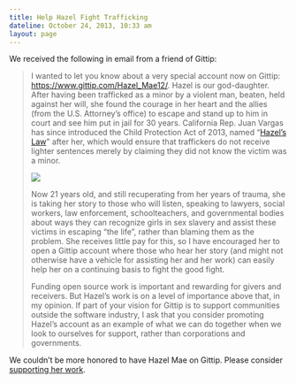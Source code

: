 ```yaml
---
title: Help Hazel Fight Trafficking
dateline: October 24, 2013, 10:33 am
layout: page
---
```


<p>We received the following in email from a friend of Gittip:</p>

<blockquote>

<p>I wanted to let you know about a very special account now on Gittip: <a
href="https://www.gittip.com/Hazel_Mae12/">https://www.gittip.com/Hazel_Mae12/</a>.
Hazel is our god-daughter. After having been trafficked as a minor by a violent
man, beaten, held against her will, she found the courage in her heart and the
allies (from the U.S. Attorney&#8217;s office) to escape and stand up to him in
court and see him put in jail for 30 years. California Rep. Juan Vargas has
since introduced the Child Protection Act of 2013, named &#8220;<a
href="http://beta.congress.gov/bill/113th/house-bill/1690">Hazel&#8217;s
Law</a>" after her, which would ensure that traffickers do not receive lighter
sentences merely by claiming they did not know the victim was a minor.</p>

<p><img src="http://media.tumblr.com/058b71fdb80e69ca1c65c9b758b674f3/tumblr_inl
ine_mvdybe1Jnf1rn81gb.jpg"/></p>

<p>Now 21 years old, and still recuperating from her years of trauma, she is
taking her story to those who will listen, speaking to lawyers, social workers,
law enforcement, schoolteachers, and governmental bodies about ways they can
recognize girls in sex slavery and assist these victims in escaping &#8220;the
life&#8221;, rather than blaming them as the problem. She receives little pay
for this, so I have encouraged her to open a Gittip account where those who hear
her story (and might not otherwise have a vehicle for assisting her and her
work) can easily help her on a continuing basis to fight the good fight.</p>

<p>Funding open source work is important and rewarding for givers and receivers.
But Hazel&#8217;s work is on a level of importance above that, in my opinion. If
part of your vision for Gittip is to support communities outside the software
industry, I ask that you consider promoting Hazel&#8217;s account as an example
of what we can do together when we look to ourselves for support, rather than
corporations and governments.</p></blockquote>

<p>We couldn&#8217;t be more honored to have Hazel Mae on Gittip. Please
consider <a href="https://www.gittip.com/Hazel_Mae12/">supporting her
work</a>.</p>
